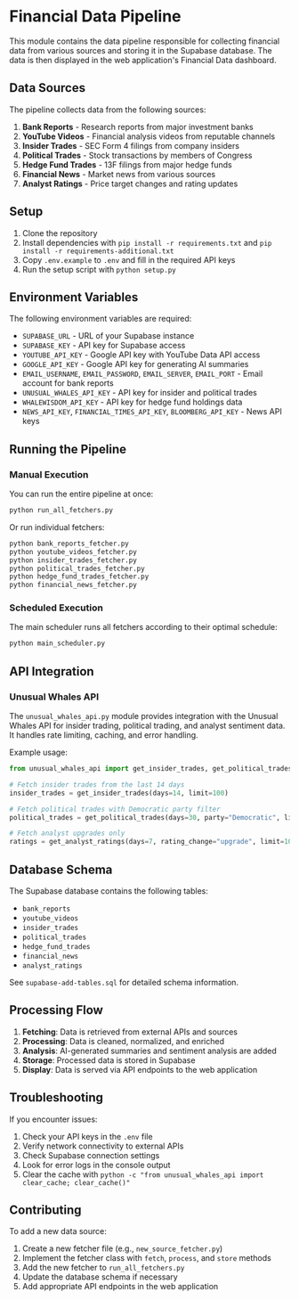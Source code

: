 # Financial Data Pipeline

This module contains the data pipeline responsible for collecting financial data from various sources and storing it in the Supabase database. The data is then displayed in the web application's Financial Data dashboard.

## Data Sources

The pipeline collects data from the following sources:

1. **Bank Reports** - Research reports from major investment banks
2. **YouTube Videos** - Financial analysis videos from reputable channels
3. **Insider Trades** - SEC Form 4 filings from company insiders
4. **Political Trades** - Stock transactions by members of Congress
5. **Hedge Fund Trades** - 13F filings from major hedge funds
6. **Financial News** - Market news from various sources
7. **Analyst Ratings** - Price target changes and rating updates

## Setup

1. Clone the repository
2. Install dependencies with `pip install -r requirements.txt` and `pip install -r requirements-additional.txt`
3. Copy `.env.example` to `.env` and fill in the required API keys
4. Run the setup script with `python setup.py`

## Environment Variables

The following environment variables are required:

- `SUPABASE_URL` - URL of your Supabase instance
- `SUPABASE_KEY` - API key for Supabase access
- `YOUTUBE_API_KEY` - Google API key with YouTube Data API access
- `GOOGLE_API_KEY` - Google API key for generating AI summaries
- `EMAIL_USERNAME`, `EMAIL_PASSWORD`, `EMAIL_SERVER`, `EMAIL_PORT` - Email account for bank reports
- `UNUSUAL_WHALES_API_KEY` - API key for insider and political trades
- `WHALEWISDOM_API_KEY` - API key for hedge fund holdings data
- `NEWS_API_KEY`, `FINANCIAL_TIMES_API_KEY`, `BLOOMBERG_API_KEY` - News API keys

## Running the Pipeline

### Manual Execution

You can run the entire pipeline at once:

```bash
python run_all_fetchers.py
```

Or run individual fetchers:

```bash
python bank_reports_fetcher.py
python youtube_videos_fetcher.py
python insider_trades_fetcher.py
python political_trades_fetcher.py
python hedge_fund_trades_fetcher.py
python financial_news_fetcher.py
```

### Scheduled Execution

The main scheduler runs all fetchers according to their optimal schedule:

```bash
python main_scheduler.py
```

## API Integration

### Unusual Whales API

The `unusual_whales_api.py` module provides integration with the Unusual Whales API for insider trading, political trading, and analyst sentiment data. It handles rate limiting, caching, and error handling.

Example usage:

```python
from unusual_whales_api import get_insider_trades, get_political_trades, get_analyst_ratings

# Fetch insider trades from the last 14 days
insider_trades = get_insider_trades(days=14, limit=100)

# Fetch political trades with Democratic party filter
political_trades = get_political_trades(days=30, party="Democratic", limit=100)

# Fetch analyst upgrades only
ratings = get_analyst_ratings(days=7, rating_change="upgrade", limit=100)
```

## Database Schema

The Supabase database contains the following tables:

- `bank_reports`
- `youtube_videos`
- `insider_trades`
- `political_trades`
- `hedge_fund_trades`
- `financial_news`
- `analyst_ratings`

See `supabase-add-tables.sql` for detailed schema information.

## Processing Flow

1. **Fetching**: Data is retrieved from external APIs and sources
2. **Processing**: Data is cleaned, normalized, and enriched
3. **Analysis**: AI-generated summaries and sentiment analysis are added
4. **Storage**: Processed data is stored in Supabase
5. **Display**: Data is served via API endpoints to the web application

## Troubleshooting

If you encounter issues:

1. Check your API keys in the `.env` file
2. Verify network connectivity to external APIs
3. Check Supabase connection settings
4. Look for error logs in the console output
5. Clear the cache with `python -c "from unusual_whales_api import clear_cache; clear_cache()"`

## Contributing

To add a new data source:

1. Create a new fetcher file (e.g., `new_source_fetcher.py`)
2. Implement the fetcher class with `fetch`, `process`, and `store` methods
3. Add the new fetcher to `run_all_fetchers.py`
4. Update the database schema if necessary
5. Add appropriate API endpoints in the web application 
